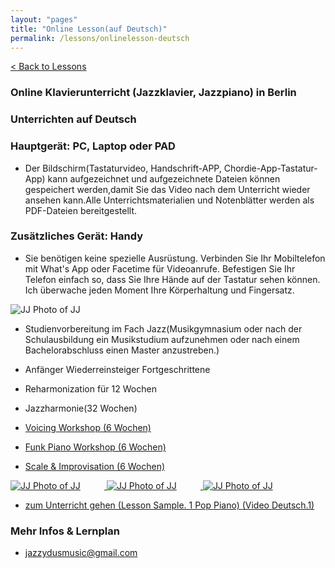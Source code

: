 ```yaml
---
layout: "pages"
title: "Online Lesson(auf Deutsch)"
permalink: /lessons/onlinelesson-deutsch
---
```

<a href="/lessons">< Back to Lessons</a>

### Online Klavierunterricht (Jazzklavier, Jazzpiano) in Berlin 
### Unterrichten auf Deutsch

### Hauptgerät: PC, Laptop oder PAD
- Der Bildschirm(Tastaturvideo, Handschrift-APP, Chordie-App-Tastatur-App) kann aufgezeichnet und aufgezeichnete Dateien können gespeichert werden,damit Sie das Video nach dem Unterricht wieder ansehen kann.Alle Unterrichtsmaterialien und Notenblätter werden als PDF-Dateien bereitgestellt.

### Zusätzliches Gerät: Handy
- Sie benötigen keine spezielle Ausrüstung. Verbinden Sie Ihr Mobiltelefon mit What's App oder Facetime für Videoanrufe. Befestigen Sie Ihr Telefon einfach so, dass Sie Ihre Hände auf der Tastatur sehen können. Ich überwache jeden Moment Ihre Körperhaltung und Fingersatz.

<img src="https://jjmusic-online.github.io/assets/images/Lessonshot.jpeg" alt="JJ Photo of JJ"
	title="Photo of JJ" style="min-width: 150px" />
- Studienvorbereitung im Fach Jazz(Musikgymnasium oder nach der Schulausbildung ein Musikstudium aufzunehmen oder nach einem Bachelorabschluss einen Master anzustreben.)

- Anfänger Wiederreinsteiger Fortgeschrittene

- Reharmonization für 12 Wochen

- Jazzharmonie(32 Wochen)

- <a href="/lessons/essential-voicings-deutsch">Voicing Workshop (6 Wochen)
- <a href="/lessons/essential-funkdeutsch">Funk Piano Workshop (6 Wochen)
- <a href="/lessons/essential-scale-deutsch"> Scale & Improvisation (6 Wochen)

<img src="https://jjmusic-online.github.io/assets/images/Lessonshot.jpeg" alt="JJ Photo of JJ"
	title="Photo of JJ" style="min-width: 150px" />
<img src="https://jjmusic-online.github.io/assets/images/kakao-1.jpeg" alt="JJ Photo of JJ"
	title="Photo of JJ" style="min-width: 150px" />
<img src="https://jjmusic-online.github.io/assets/images/kakao-2.jpeg" alt="JJ Photo of JJ"
	title="Photo of JJ" style="min-width: 150px" />

- zum Unterricht gehen (Lesson Sample. 1 Pop Piano)
    <a href="https://youtu.be/jDeisctXh1c" target="_blank"> (Video Deutsch.1)</a>


### Mehr Infos & Lernplan
- jazzydusmusic@gmail.com